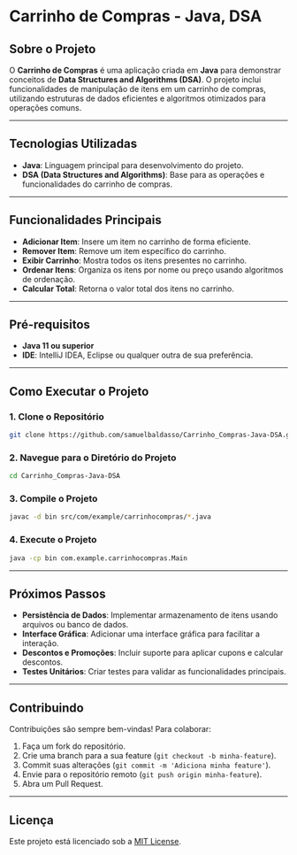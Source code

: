 # Carrinho de Compras - Java, DSA

## Sobre o Projeto

O **Carrinho de Compras** é uma aplicação criada em **Java** para demonstrar conceitos de **Data Structures and Algorithms (DSA)**. O projeto inclui funcionalidades de manipulação de itens em um carrinho de compras, utilizando estruturas de dados eficientes e algoritmos otimizados para operações comuns.

---

## Tecnologias Utilizadas

- **Java**: Linguagem principal para desenvolvimento do projeto.
- **DSA (Data Structures and Algorithms)**: Base para as operações e funcionalidades do carrinho de compras.

---

## Funcionalidades Principais

- **Adicionar Item**: Insere um item no carrinho de forma eficiente.
- **Remover Item**: Remove um item específico do carrinho.
- **Exibir Carrinho**: Mostra todos os itens presentes no carrinho.
- **Ordenar Itens**: Organiza os itens por nome ou preço usando algoritmos de ordenação.
- **Calcular Total**: Retorna o valor total dos itens no carrinho.

---

## Pré-requisitos

- **Java 11 ou superior**
- **IDE**: IntelliJ IDEA, Eclipse ou qualquer outra de sua preferência.

---

## Como Executar o Projeto

### 1. Clone o Repositório
```bash
git clone https://github.com/samuelbaldasso/Carrinho_Compras-Java-DSA.git
```

### 2. Navegue para o Diretório do Projeto
```bash
cd Carrinho_Compras-Java-DSA
```

### 3. Compile o Projeto
```bash
javac -d bin src/com/example/carrinhocompras/*.java
```

### 4. Execute o Projeto
```bash
java -cp bin com.example.carrinhocompras.Main
```

---

## Próximos Passos

- **Persistência de Dados**: Implementar armazenamento de itens usando arquivos ou banco de dados.
- **Interface Gráfica**: Adicionar uma interface gráfica para facilitar a interação.
- **Descontos e Promoções**: Incluir suporte para aplicar cupons e calcular descontos.
- **Testes Unitários**: Criar testes para validar as funcionalidades principais.

---

## Contribuindo

Contribuições são sempre bem-vindas! Para colaborar:

1. Faça um fork do repositório.
2. Crie uma branch para a sua feature (`git checkout -b minha-feature`).
3. Commit suas alterações (`git commit -m 'Adiciona minha feature'`).
4. Envie para o repositório remoto (`git push origin minha-feature`).
5. Abra um Pull Request.

---

## Licença

Este projeto está licenciado sob a [MIT License](./LICENSE).
